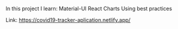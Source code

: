 In this project I learn:
Material-UI
React Charts
Using best practices

Link: https://covid19-tracker-aplication.netlify.app/
